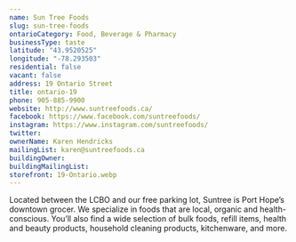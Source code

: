 ```yaml
---
name: Sun Tree Foods
slug: sun-tree-foods
ontarioCategory: Food, Beverage & Pharmacy
businessType: taste
latitude: "43.9520525"
longitude: "-78.293503"
residential: false
vacant: false
address: 19 Ontario Street
title: ontario-19
phone: 905-885-9900
website: http://www.suntreefoods.ca/
facebook: https://www.facebook.com/suntreefoods/
instagram: https://www.instagram.com/suntreefoods/
twitter:
ownerName: Karen Hendricks
mailingList: karen@suntreefoods.ca
buildingOwner:
buildingMailingList:
storefront: 19-Ontario.webp
---
```


Located between the LCBO and our free parking lot, Suntree is Port Hope’s downtown grocer. We specialize in foods that
are local, organic and health-conscious. You’ll also find a wide selection of bulk foods, refill items, health and
beauty products, household cleaning products, kitchenware, and more.
